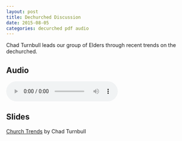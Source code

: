 ```yaml
---
layout: post
title: Dechurched Discussion
date: 2015-08-05
categories: decurched pdf audio
---
```


Chad Turnbull leads our group of Elders through recent trends on the dechurched.

## Audio
<audio controls>
  <source src="https://s3.amazonaws.com/nacd_assets/eldermeetings/dechurched.mp3" type="audio/mpeg">
  Your browser does not support the audio element.
</audio>

## Slides
[Church Trends](https://s3.amazonaws.com/nacd_assets/eldermeetings/ChurchTrends.pdf) by Chad Turnbull
